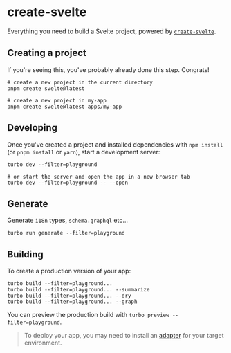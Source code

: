 # create-svelte

Everything you need to build a Svelte project, powered by [`create-svelte`](https://github.com/sveltejs/kit/tree/master/packages/create-svelte).

## Creating a project

If you're seeing this, you've probably already done this step. Congrats!

```shell
# create a new project in the current directory
pnpm create svelte@latest

# create a new project in my-app
pnpm create svelte@latest apps/my-app
```

## Developing

Once you've created a project and installed dependencies with `npm install` (or `pnpm install` or `yarn`), start a development server:

```shell
turbo dev --filter=playground

# or start the server and open the app in a new browser tab
turbo dev --filter=playground -- --open
```

## Generate

Generate `i18n` types, `schema.graphql` etc...

```shell
turbo run generate --filter=playground
```

## Building

To create a production version of your app:

```shell
turbo build --filter=playground...
turbo build --filter=playground... --summarize
turbo build --filter=playground... --dry
turbo build --filter=playground... --graph
```

You can preview the production build with `turbo preview --filter=playground`.

> To deploy your app, you may need to install an [adapter](https://kit.svelte.dev/docs/adapters) for your target environment.
